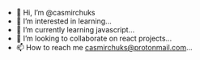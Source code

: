 - 👋 Hi, I’m @casmirchuks
- 👀 I’m interested in learning...
- 🌱 I’m currently learning javascript...
- 💞️ I’m looking to collaborate on react projects...
- 📫 How to reach me casmirchuks@protonmail.com...

<!---
casmirchuks/casmirchuks is a ✨ special ✨ repository because its `README.md` (this file) appears on your GitHub profile.
You can click the Preview link to take a look at your changes.
--->

